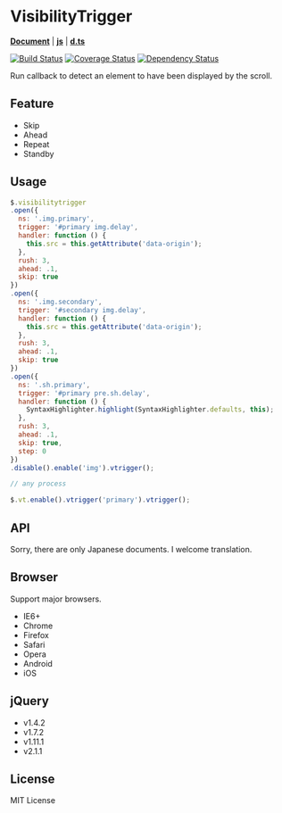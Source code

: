 # VisibilityTrigger

**[Document](http://falsandtru.github.io/jquery.visibilitytrigger.js/)**
 | 
**[js](https://github.com/falsandtru/jquery.visibilitytrigger.js/releases)**
 | 
**[d.ts](src/ts/.d/jquery.visibilitytrigger.d.ts)**

[![Build Status](https://travis-ci.org/falsandtru/jquery.visibilitytrigger.js.svg?branch=master)](https://travis-ci.org/falsandtru/jquery.visibilitytrigger.js)
[![Coverage Status](https://coveralls.io/repos/falsandtru/jquery.visibilitytrigger.js/badge.png?branch=master)](https://coveralls.io/r/falsandtru/jquery.visibilitytrigger.js?branch=master)
[![Dependency Status](https://gemnasium.com/falsandtru/jquery.visibilitytrigger.js.svg)](https://gemnasium.com/falsandtru/jquery.visibilitytrigger.js)

Run callback to detect an element to have been displayed by the scroll.

## Feature

* Skip
* Ahead
* Repeat
* Standby

## Usage

```javascript
$.visibilitytrigger
.open({
  ns: '.img.primary',
  trigger: '#primary img.delay',
  handler: function () {
    this.src = this.getAttribute('data-origin');
  },
  rush: 3,
  ahead: .1,
  skip: true
})
.open({
  ns: '.img.secondary',
  trigger: '#secondary img.delay',
  handler: function () {
    this.src = this.getAttribute('data-origin');
  },
  rush: 3,
  ahead: .1,
  skip: true
})
.open({
  ns: '.sh.primary',
  trigger: '#primary pre.sh.delay',
  handler: function () {
    SyntaxHighlighter.highlight(SyntaxHighlighter.defaults, this);
  },
  rush: 3,
  ahead: .1,
  skip: true,
  step: 0
})
.disable().enable('img').vtrigger();

// any process

$.vt.enable().vtrigger('primary').vtrigger();
```

## API
Sorry, there are only Japanese documents. I welcome translation.

## Browser
Support major browsers.

* IE6+
* Chrome
* Firefox
* Safari
* Opera
* Android
* iOS

## jQuery

* v1.4.2
* v1.7.2
* v1.11.1
* v2.1.1

## License
MIT License
